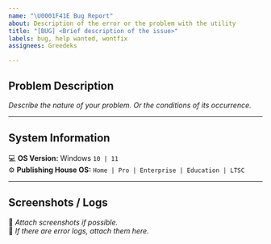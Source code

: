 ```yaml
---
name: "\U0001F41E Bug Report"
about: Description of the error or the problem with the utility
title: "[BUG] <Brief description of the issue>"
labels: bug, help wanted, wontfix
assignees: Greedeks

---
```


## Problem Description
_Describe the nature of your problem. Or the conditions of its occurrence._

---

## System Information
💻 **OS Version:** Windows `10 | 11`  
⚙️ **Publishing House OS:** `Home | Pro | Enterprise | Education | LTSC`

---

## Screenshots / Logs
📸 _Attach screenshots if possible._  
📄 _If there are error logs, attach them here._
